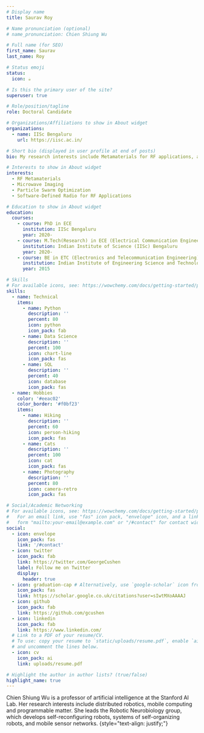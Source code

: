 ```yaml
---
# Display name
title: Saurav Roy

# Name pronunciation (optional)
# name_pronunciation: Chien Shiung Wu

# Full name (for SEO)
first_name: Saurav 
last_name: Roy

# Status emoji
status:
  icon: ☕️

# Is this the primary user of the site?
superuser: true

# Role/position/tagline
role: Doctoral Candidate

# Organizations/Affiliations to show in About widget
organizations:
  - name: IISc Bengaluru
    url: https://iisc.ac.in/

# Short bio (displayed in user profile at end of posts)
bio: My research interests include Metamaterials for RF applications, antenna design, microwave imaging among others.

# Interests to show in About widget
interests:
  - RF Metamaterials 
  - Microwave Imaging
  - Particle Swarm Optimization
  - Software-Defined Radio for RF Applications

# Education to show in About widget
education:
  courses:
    - course: PhD in ECE
      institution: IISc Bengaluru
      year: 2020-
    - course: M.Tech(Research) in ECE (Electrical Communication Engineering)
      institution: Indian Institute of Science (IISc) Bengaluru
      year: 2020-
    - course: BE in ETC (Electronics and Telecommunication Engineering)
      institution: Indian Institute of Engineering Science and Technology (IIEST), Shibpur
      year: 2015

# Skills
# For available icons, see: https://wowchemy.com/docs/getting-started/page-builder/#icons
skills:
  - name: Technical
    items:
      - name: Python
        description: ''
        percent: 80
        icon: python
        icon_pack: fab
      - name: Data Science
        description: ''
        percent: 100
        icon: chart-line
        icon_pack: fas
      - name: SQL
        description: ''
        percent: 40
        icon: database
        icon_pack: fas
  - name: Hobbies
    color: '#eeac02'
    color_border: '#f0bf23'
    items:
      - name: Hiking
        description: ''
        percent: 60
        icon: person-hiking
        icon_pack: fas
      - name: Cats
        description: ''
        percent: 100
        icon: cat
        icon_pack: fas
      - name: Photography
        description: ''
        percent: 80
        icon: camera-retro
        icon_pack: fas

# Social/Academic Networking
# For available icons, see: https://wowchemy.com/docs/getting-started/page-builder/#icons
#   For an email link, use "fas" icon pack, "envelope" icon, and a link in the
#   form "mailto:your-email@example.com" or "/#contact" for contact widget.
social:
  - icon: envelope
    icon_pack: fas
    link: '/#contact'
  - icon: twitter
    icon_pack: fab
    link: https://twitter.com/GeorgeCushen
    label: Follow me on Twitter
    display:
      header: true
  - icon: graduation-cap # Alternatively, use `google-scholar` icon from `ai` icon pack
    icon_pack: fas
    link: https://scholar.google.co.uk/citations?user=sIwtMXoAAAAJ
  - icon: github
    icon_pack: fab
    link: https://github.com/gcushen
  - icon: linkedin
    icon_pack: fab
    link: https://www.linkedin.com/
  # Link to a PDF of your resume/CV.
  # To use: copy your resume to `static/uploads/resume.pdf`, enable `ai` icons in `params.yaml`,
  # and uncomment the lines below.
  - icon: cv
    icon_pack: ai
    link: uploads/resume.pdf

# Highlight the author in author lists? (true/false)
highlight_name: true
---
```


Chien Shiung Wu is a professor of artificial intelligence at the Stanford AI Lab. Her research interests include distributed robotics, mobile computing and programmable matter. She leads the Robotic Neurobiology group, which develops self-reconfiguring robots, systems of self-organizing robots, and mobile sensor networks.
{style="text-align: justify;"}
